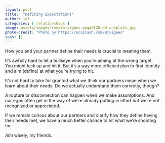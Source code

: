 ```yaml
---
layout: post
title:  "Defining Expectations"
author: jef
categories: [ relationships ]
image: assets/images/romain-vignes-ywqa9IZB-dU-unsplash.jpg
photo-credit: "Photo by https://unsplash.com/@rvignes"
tags: []
---
```


How you and your partner define their needs is crucial to meeting them.

It’s awfully hard to hit a bullseye when you’re aiming at the wrong target. You might luck up and hit it. But it’s a way more efficient plan to first identify and aim (define) at what you’re trying to hit.

It’s not hard to take for granted what we think our partners mean when we learn about their needs. Do we actually understand them correctly, though?

A rupture or disconnection can happen when we make assumptions. And our egos often get in the way of we’re already putting in effort but we’re not recognized or appreciated.

If we remain curious about our partners and clarify how they define having their needs met, we have a much better chance to hit what we’re shooting for.

Aim wisely, my friends.
